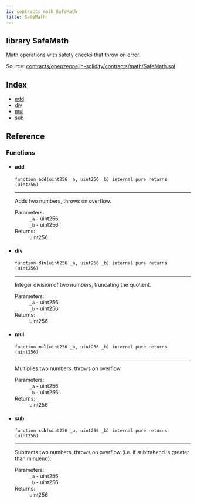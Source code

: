 ```yaml
---
id: contracts_math_SafeMath
title: SafeMath
---
```


<div class="contract-doc"><div class="contract"><h2 class="contract-header"><span class="contract-kind">library</span> SafeMath</h2><p class="description">Math operations with safety checks that throw on error.</p><div class="source">Source: <a href="https://github.com/2keynet/web3-alpha/blob/v0.0.3/contracts/openzeppelin-solidity/contracts/math/SafeMath.sol" target="_blank">contracts/openzeppelin-solidity/contracts/math/SafeMath.sol</a></div></div><div class="index"><h2>Index</h2><ul><li><a href="contracts_math_SafeMath.html#add">add</a></li><li><a href="contracts_math_SafeMath.html#div">div</a></li><li><a href="contracts_math_SafeMath.html#mul">mul</a></li><li><a href="contracts_math_SafeMath.html#sub">sub</a></li></ul></div><div class="reference"><h2>Reference</h2><div class="functions"><h3>Functions</h3><ul><li><div class="item function"><span id="add" class="anchor-marker"></span><h4 class="name">add</h4><div class="body"><code class="signature">function <strong>add</strong><span>(uint256 _a, uint256 _b) </span><span>internal </span><span>pure </span><span>returns  (uint256) </span></code><hr/><div class="description"><p>Adds two numbers, throws on overflow.</p></div><dl><dt><span class="label-parameters">Parameters:</span></dt><dd><div><code>_a</code> - uint256</div><div><code>_b</code> - uint256</div></dd><dt><span class="label-return">Returns:</span></dt><dd>uint256</dd></dl></div></div></li><li><div class="item function"><span id="div" class="anchor-marker"></span><h4 class="name">div</h4><div class="body"><code class="signature">function <strong>div</strong><span>(uint256 _a, uint256 _b) </span><span>internal </span><span>pure </span><span>returns  (uint256) </span></code><hr/><div class="description"><p>Integer division of two numbers, truncating the quotient.</p></div><dl><dt><span class="label-parameters">Parameters:</span></dt><dd><div><code>_a</code> - uint256</div><div><code>_b</code> - uint256</div></dd><dt><span class="label-return">Returns:</span></dt><dd>uint256</dd></dl></div></div></li><li><div class="item function"><span id="mul" class="anchor-marker"></span><h4 class="name">mul</h4><div class="body"><code class="signature">function <strong>mul</strong><span>(uint256 _a, uint256 _b) </span><span>internal </span><span>pure </span><span>returns  (uint256) </span></code><hr/><div class="description"><p>Multiplies two numbers, throws on overflow.</p></div><dl><dt><span class="label-parameters">Parameters:</span></dt><dd><div><code>_a</code> - uint256</div><div><code>_b</code> - uint256</div></dd><dt><span class="label-return">Returns:</span></dt><dd>uint256</dd></dl></div></div></li><li><div class="item function"><span id="sub" class="anchor-marker"></span><h4 class="name">sub</h4><div class="body"><code class="signature">function <strong>sub</strong><span>(uint256 _a, uint256 _b) </span><span>internal </span><span>pure </span><span>returns  (uint256) </span></code><hr/><div class="description"><p>Subtracts two numbers, throws on overflow (i.e. if subtrahend is greater than minuend).</p></div><dl><dt><span class="label-parameters">Parameters:</span></dt><dd><div><code>_a</code> - uint256</div><div><code>_b</code> - uint256</div></dd><dt><span class="label-return">Returns:</span></dt><dd>uint256</dd></dl></div></div></li></ul></div></div></div>
